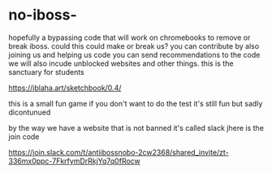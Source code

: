# no-iboss-
hopefully a bypassing code that will work on chromebooks to remove or break iboss. could this could make or break us?
you can contribute by also joining us and helping us code you can send recommendations to the code we will also incude unblocked websites and other things. this is the sanctuary for students

https://jblaha.art/sketchbook/0.4/

this is a small fun game if you don't want to do the test it's still fun but sadly dicontunued

by the way we have a website that is not banned it's called slack jhere is the join code 

https://join.slack.com/t/antiibossnobo-2cw2368/shared_invite/zt-336mx0ppc-7FkrfymDrRkjYq7q0fRocw
